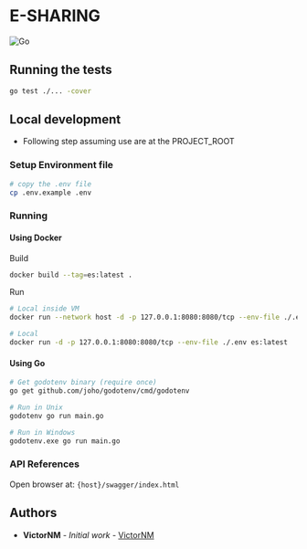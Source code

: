 # E-SHARING

![Go](https://github.com/VictorNM/es-backend/workflows/Go/badge.svg?branch=develop)

[//]: <> (## Getting Started)

[//]: <> (### Prerequisites)

[//]: <> (### Installing)

## Running the tests

```bash
go test ./... -cover
```

[//]: <> (### Break down into end to end tests)

[//]: <> (### And coding style tests)

## Local development

- Following step assuming use are at the PROJECT_ROOT

### Setup Environment file

```bash
# copy the .env file
cp .env.example .env
```

### Running

#### Using Docker

Build

```bash
docker build --tag=es:latest .
```

Run

```bash
# Local inside VM
docker run --network host -d -p 127.0.0.1:8080:8080/tcp --env-file ./.env es:latest

# Local
docker run -d -p 127.0.0.1:8080:8080/tcp --env-file ./.env es:latest
```

#### Using Go

```bash
# Get godotenv binary (require once)
go get github.com/joho/godotenv/cmd/godotenv

# Run in Unix
godotenv go run main.go

# Run in Windows
godotenv.exe go run main.go
```

### API References

Open browser at: `{host}/swagger/index.html`

[//]: <> (## Built With)

[//]: <> (## Contributing)

[//]: <> (## Versioning)

## Authors

* **VictorNM** - *Initial work* - [VictorNM](https://github.com/VictorNM)

[//]: <> (## License)

[//]: <> (## Acknowledgments)
